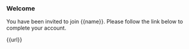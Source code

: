 ### Welcome

You have been invited to join {{name}}. Please follow the link below to complete your account.

{{url}}
